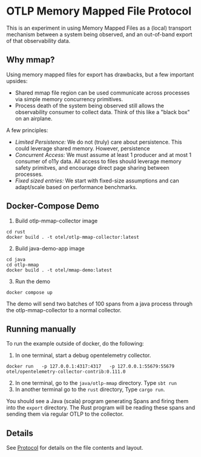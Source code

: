 # OTLP Memory Mapped File Protocol

This is an experiment in using Memory Mapped Files as a (local) transport mechanism between a system being observed, and an out-of-band export of that observability data.

## Why mmap?

Using memory mapped files for export has drawbacks, but a few important upsides:

- Shared mmap file region can be used communicate across processes via simple memory concurrency primitives.
- Process death of the system being observed still allows the observability consumer to collect data. Think of this like a "black box" on an airplane.


A few principles:

- *Limited Persistence:* We do not (truly) care about persistence. This could leverage shared memory.  However, persistence
- *Concurrent Access:* We must assume at least 1 producer and at most 1 consumer of o11y data. All access to files should leverage memory safety primitves, and encourage direct page sharing between processes.
- *Fixed sized entries:* We start with fixed-size assumptions and can adapt/scale based on performance benchmarks.

## Docker-Compose Demo

1. Build otlp-mmap-collector image

```
cd rust
docker build . -t otel/otlp-mmap-collector:latest
```

2. Build java-demo-app image

```
cd java
cd otlp-mmap
docker build . -t otel/mmap-demo:latest
```

3. Run the demo

```
docker compose up
```

The demo will send two batches of 100 spans from a java process through the otlp-mmap-collector to a normal collector.

## Running manually

To run the example outside of docker, do the following:

1. In one terminal, start a debug opentelemetry collector.

```
docker run   -p 127.0.0.1:4317:4317   -p 127.0.0.1:55679:55679   otel/opentelemetry-collector-contrib:0.111.0
```

2. In one terminal, go to the `java/otlp-mmap` directory.  Type `sbt run`
3. In another terminal go to the `rust` directory, Type `cargo run`.

You should see a Java (scala) program generating Spans and firing them into the `export` directory.  The Rust
program will be reading these spans and sending them via regular OTLP to the collector.
   


## Details

See [Protocol](PROTOCOL.MD) for details on the file contents and layout.